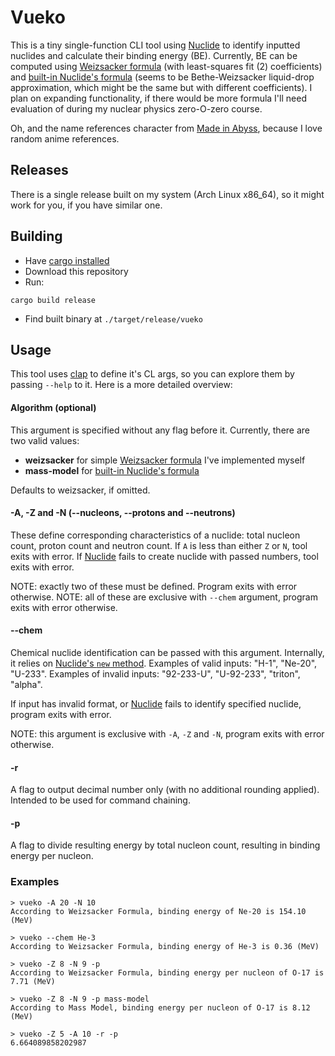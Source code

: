 # Vueko
This is a tiny single-function CLI tool using [Nuclide] to identify inputted nuclides and calculate their binding energy (BE).
Currently, BE can be computed using [Weizsacker formula] (with least-squares fit (2) coefficients) and [built-in Nuclide's formula] (seems to be Bethe-Weizsacker liquid-drop approximation, which might be the same but with different coefficients).
I plan on expanding functionality, if there would be more formula I'll need evaluation of during my nuclear physics zero-O-zero course.

Oh, and the name references character from [Made in Abyss], because I love random anime references.

## Releases
There is a single release built on my system (Arch Linux x86_64), so it might work for you, if you have similar one.

## Building
- Have [cargo installed]
- Download this repository
- Run:
```
cargo build release
```
- Find built binary at `./target/release/vueko`

## Usage
This tool uses [clap] to define it's CL args, so you can explore them by passing `--help` to it.
Here is a more detailed overview:

#### Algorithm (optional)
This argument is specified without any flag before it. Currently, there are two valid values:
- **weizsacker** for simple [Weizsacker formula] I've implemented myself
- **mass-model** for [built-in Nuclide's formula]

Defaults to weizsacker, if omitted.

#### -A, -Z and -N (--nucleons, --protons and --neutrons)
These define corresponding characteristics of a nuclide: total nucleon count, proton count and neutron count.
If `A` is less than either `Z` or `N`, tool exits with error.
If [Nuclide] fails to create nuclide with passed numbers, tool exits with error.

NOTE: exactly two of these must be defined. Program exits with error otherwise.
NOTE: all of these are exclusive with `--chem` argument, program exits with error otherwise.

#### --chem
Chemical nuclide identification can be passed with this argument. Internally, it relies on [Nuclide's `new` method].
Examples of valid inputs: "H-1", "Ne-20", "U-233".
Examples of invalid inputs: "92-233-U", "U-92-233", "triton", "alpha".

If input has invalid format, or [Nuclide] fails to identify specified nuclide, program exits with error.

NOTE: this argument is exclusive with `-A`, `-Z` and `-N`, program exits with error otherwise.

#### -r
A flag to output decimal number only (with no additional rounding applied). Intended to be used for command chaining.

#### -p
A flag to divide resulting energy by total nucleon count, resulting in binding energy per nucleon.


### Examples

```
> vueko -A 20 -N 10
According to Weizsacker Formula, binding energy of Ne-20 is 154.10 (MeV)
```

```
> vueko --chem He-3
According to Weizsacker Formula, binding energy of He-3 is 0.36 (MeV)
```

```
> vueko -Z 8 -N 9 -p
According to Weizsacker Formula, binding energy per nucleon of O-17 is 7.71 (MeV)
```

```
> vueko -Z 8 -N 9 -p mass-model
According to Mass Model, binding energy per nucleon of O-17 is 8.12 (MeV)
```

```
> vueko -Z 5 -A 10 -r -p
6.664089858202987
```




[Nuclide]: https://docs.rs/Nuclide/latest/Nuclide/
[Weizsacker formula]: https://en.wikipedia.org/wiki/Semi-empirical_mass_formula
[built-in Nuclide's formula]: https://docs.rs/Nuclide/latest/Nuclide/trait.Atom.html#tymethod.binding_energy
[clap]: https://docs.rs/clap/latest/clap/
[Nuclide's `new` method]: https://docs.rs/Nuclide/latest/Nuclide/struct.Nuclide.html#method.new
[cargo installed]: https://doc.rust-lang.org/cargo/getting-started/installation.html
[Made in Abyss]: https://en.wikipedia.org/wiki/Made_in_Abyss